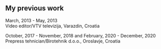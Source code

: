 ## My previous work
March, 2013 - May, 2013 <br>
Video editor/VTV televizija, Varazdin, Croatia


October, 2017 - November, 2018 and February, 2020 - December, 2020 <br>
Prepress tehnician/Birotehnik d.o.o., Oroslavje, Croatia

